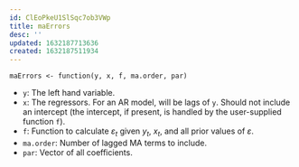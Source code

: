 ```yaml
---
id: ClEoPkeU1SlSqc7ob3VWp
title: maErrors
desc: ''
updated: 1632187713636
created: 1632187511934
---
```


```
maErrors <- function(y, x, f, ma.order, par)
```

- `y`: The left hand variable.
- `x`: The regressors. For an AR model, will be lags of `y`. Should not include an intercept (the intercept, if present, is handled by the user-supplied function `f`).
- `f`: Function to calculate $\varepsilon_{t}$ given $y_{t}$, $x_{t}$, and all prior values of $\varepsilon$.
- `ma.order`: Number of lagged MA terms to include.
- `par`: Vector of all coefficients.